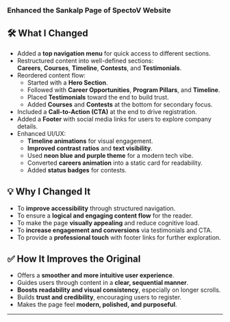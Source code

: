 ### Enhanced the Sankalp Page of SpectoV Website

## 🛠️ What I Changed

- Added a **top navigation menu** for quick access to different sections.
- Restructured content into well-defined sections:  
  **Careers**, **Courses**, **Timeline**, **Contests**, and **Testimonials**.
- Reordered content flow:
  - Started with a **Hero Section**.
  - Followed with **Career Opportunities**, **Program Pillars**, and **Timeline**.
  - Placed **Testimonials** toward the end to build trust.
  - Added **Courses** and **Contests** at the bottom for secondary focus.
- Included a **Call-to-Action (CTA)** at the end to drive registration.
- Added a **Footer** with social media links for users to explore company details.
- Enhanced UI/UX:
  - **Timeline animations** for visual engagement.
  - **Improved contrast ratios** and **text visibility**.
  - Used **neon blue and purple theme** for a modern tech vibe.
  - Converted **careers animation** into a static card for readability.
  - Added **status badges** for contests.


## 💡 Why I Changed It

- To **improve accessibility** through structured navigation.
- To ensure a **logical and engaging content flow** for the reader.
- To make the page **visually appealing** and reduce cognitive load.
- To **increase engagement and conversions** via testimonials and CTA.
- To provide a **professional touch** with footer links for further exploration.


## ✅ How It Improves the Original

- Offers a **smoother and more intuitive user experience**.
- Guides users through content in a **clear, sequential manner**.
- **Boosts readability and visual consistency**, especially on longer scrolls.
- Builds **trust and credibility**, encouraging users to register.
- Makes the page feel **modern, polished, and purposeful**.

---

